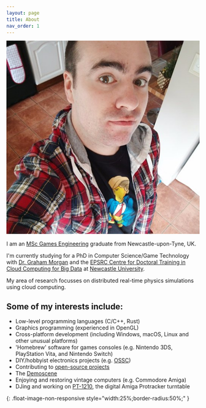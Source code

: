 ```yaml
---
layout: page
title: About
nav_order: 1
---
```


![me]

I am an [MSc Games Engineering](http://www.ncl.ac.uk/postgraduate/courses/degrees/computer-game-engineering-msc/) graduate from Newcastle-upon-Tyne, UK.

I'm currently studying for a PhD in Computer Science/Game Technology with [Dr. Graham Morgan](https://grahamiskind.github.io/home/) and the [EPSRC Centre for Doctoral Training in Cloud Computing for Big Data](http://www.bigdata-cdt.ac.uk/) at [Newcastle University](http://www.ncl.ac.uk/).

My area of research focusses on distributed real-time physics simulations using cloud computing.

## Some of my interests include:
  * Low-level programming languages (C/C++, Rust)
  * Graphics programming (experienced in OpenGL)
  * Cross-platform development (including Windows, macOS, Linux and other unusual platforms)
  * 'Homebrew' software for games consoles (e.g. Nintendo 3DS, PlayStation Vita, and Nintendo Switch)
  * DIY/hobbyist electronics projects (e.g. [OSSC](http://junkerhq.net/xrgb/index.php?title=OSSC))
  * Contributing to [open-source projects](http://github.com/milkytracker/milkytracker/)
  * The [Demoscene](https://en.wikipedia.org/wiki/Demoscene)
  * Enjoying and restoring vintage computers (e.g. Commodore Amiga)
  * DJing and working on [PT-1210](http://pt1210.abime.net/), the digital Amiga Protracker turntable

[me]: /assets/photos/me.jpg "Dale"
{: .float-image-non-responsive style="width:25%;border-radius:50%;" }